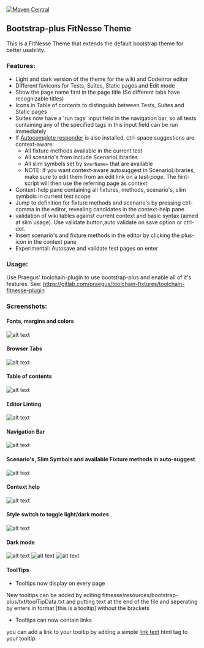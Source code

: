  [![Maven Central](https://img.shields.io/maven-central/v/nl.praegus/fitnesse-bootstrap-plus-theme.svg?maxAge=21600)](https://mvnrepository.com/artifact/com.github.tcnh/fitnesse-bootstrap-plus-theme)
## Bootstrap-plus FitNesse Theme
This is a FitNesse Theme that extends the default bootstrap theme for better usability.

### Features:
* Light and dark version of the theme for the wiki and Codeirror editor
* Different favicons for Tests, Suites, Static pages and Edit mode
* Show the page name first in the page title (So different tabs have recognizable titles)
* Icons in Table of contents to distinguish between Tests, Suites and Static pages
* Suites now have a 'run tags' input field in the navigation bar, so all tests containing any of the specified tags in this input field can be run immediately
* If [Autocomplete responder](https://github.com/tcnh/FitNesseAutocompleteResponder) is also installed, ctrl-space suggestions are context-aware:
  * All fixture methods available in the current test
  * All scenario's from include ScenarioLibraries
  * All slim symbols set by `$varName=` that are available
  * NOTE: If you want context-aware autosuggest in ScenarioLibraries, make sure to edit them from an edit link on a *test-page*. The hint-script will then use the referring page as context
* Context-help pane containing all fixtures, methods, scenario's, slim symbols in current test scope
* Jump to definition for fixture methods and scenario's by pressing ctrl-comma in the editor, revealing candidates in the context-help pane
* validation of wiki tables against current context and basic syntax (aimed at slim usage). Use validate button,auto validate on save option or ctrl-dot.
* Insert scenario's and fixture methods in the editor by clicking the plus-icon in the context pane
* Experimental: Autosave and validate test pages on enter

### Usage:
Use Praegus' toolchain-plugin to use bootstrap-plus and enable all of it's features.
See: https://gitlab.com/praegus/toolchain-fixtures/toolchain-fitnesse-plugin

### Screenshots:

#### Fonts, margins and colors
![alt text](https://github.com/tcnh/binstore/raw/master/styling.png "Overall styling")

#### Browser Tabs
![alt text](https://github.com/tcnh/binstore/raw/master/tabs.png "Tab bar")

#### Table of contents
![alt text](https://github.com/tcnh/binstore/raw/master/toc.png "Table of contents")

#### Editor Linting
![alt text](https://github.com/tcnh/binstore/raw/master/linting.png "Editor linting")

#### Navigation Bar
![alt text](https://github.com/tcnh/binstore/raw/master/navbar.png "Navigation bar for suites")

#### Scenario's, Slim Symbols and available Fixture methods in auto-suggest
![alt text](https://github.com/tcnh/binstore/raw/master/suggest.png "Auto suggest contains scenario's")

#### Context help
![alt text](https://github.com/tcnh/binstore/raw/master/context-help.png "Context help panel")

#### Style switch to toggle light/dark modes
![alt text](https://github.com/tcnh/binstore/raw/master/style-switch.png "Light/dark mode toggle")

#### Dark mode
![alt text](https://github.com/tcnh/binstore/raw/master/darkmode_1.png "Dark theme")
![alt text](https://github.com/tcnh/binstore/raw/master/dark_editor.PNG "Dark editor")
![alt text](https://github.com/tcnh/binstore/raw/master/darkmode_result.PNG "Test results in dark mode")

#### ToolTips
* Tooltips now display on every page

New tooltips can be added by editing fitnesse/resources/bootstrap-plus/txt/toolTipData.txt and putting text at the end of the file and seperating by enters in format [this is a tooltip] without the brackets

* Tooltips can now contain links

you can add a link to your tooltip by adding a simple <a href="link">link text<a/> html tag to your tooltip.
